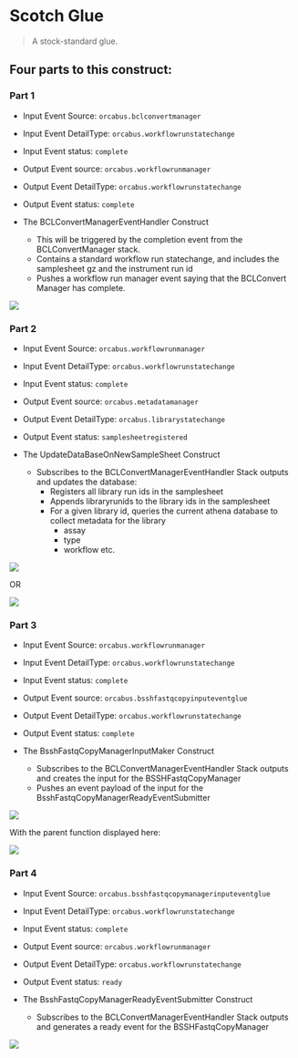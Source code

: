 # Scotch Glue

> A stock-standard glue.

## Four parts to this construct:

### Part 1

* Input Event Source: `orcabus.bclconvertmanager`
* Input Event DetailType: `orcabus.workflowrunstatechange`
* Input Event status: `complete`


* Output Event source: `orcabus.workflowrunmanager`
* Output Event DetailType: `orcabus.workflowrunstatechange`
* Output Event status: `complete`


* The BCLConvertManagerEventHandler Construct
  * This will be triggered by the completion event from the BCLConvertManager stack.
  * Contains a standard workflow run statechange, and includes the samplesheet gz and the instrument run id
  * Pushes a workflow run manager event saying that the BCLConvert Manager has complete.


![](images/part_1/bclconvertmanager_external_event_handler_sfn.png)


### Part 2

* Input Event Source: `orcabus.workflowrunmanager`
* Input Event DetailType: `orcabus.workflowrunstatechange`
* Input Event status: `complete`


* Output Event source: `orcabus.metadatamanager`
* Output Event DetailType: `orcabus.librarystatechange`
* Output Event status: `samplesheetregistered`


* The UpdateDataBaseOnNewSampleSheet Construct
  * Subscribes to the BCLConvertManagerEventHandler Stack outputs and updates the database:
    * Registers all library run ids in the samplesheet
    * Appends libraryrunids to the library ids in the samplesheet
    * For a given library id, queries the current athena database to collect metadata for the library
      * assay
      * type
      * workflow etc.

![](images/part_2/update_database_on_new_samplesheet_simple_sfn.png)

OR

![](images/part_2/update_database_on_new_samplesheet_full_sfn.png)


### Part 3

* Input Event Source: `orcabus.workflowrunmanager`
* Input Event DetailType: `orcabus.workflowrunstatechange`
* Input Event status: `complete`


* Output Event source: `orcabus.bsshfastqcopyinputeventglue`
* Output Event DetailType: `orcabus.workflowrunstatechange`
* Output Event status: `complete`


* The BsshFastqCopyManagerInputMaker Construct
  * Subscribes to the BCLConvertManagerEventHandler Stack outputs and creates the input for the BSSHFastqCopyManager
  * Pushes an event payload of the input for the BsshFastqCopyManagerReadyEventSubmitter

  
![](images/part_3/bssh_fastq_copy_maker_data_input_maker_sfn.png)

With the parent function displayed here:

![](../../../../../components/event-workflowrunstatechange-internal-to-inputmaker-sfn/images/workflowrunstatechange_input_maker_step_function_sfn.png)

### Part 4

* Input Event Source: `orcabus.bsshfastqcopymanagerinputeventglue`
* Input Event DetailType: `orcabus.workflowrunstatechange`
* Input Event status: `complete`


* Output Event source: `orcabus.workflowrunmanager`
* Output Event DetailType: `orcabus.workflowrunstatechange`
* Output Event status: `ready`


* The BsshFastqCopyManagerReadyEventSubmitter Construct
  * Subscribes to the BCLConvertManagerEventHandler Stack outputs and generates a ready event for the BSSHFastqCopyManager

![](images/part_4/bssh_fastq_copy_input_maker_to_internal_ready_sfn.png)